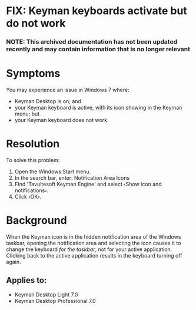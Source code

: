 # FIX: Keyman keyboards activate but do not work

### **NOTE**: This archived documentation has not been updated recently and may contain information that is no longer relevant


<h1>Symptoms</h1>

<p>You may experience an issue in Windows 7 where:</p>
<ul>
<li>Keyman Desktop is on; and</li>
<li>your Keyman keyboard is active, with its icon showing in the Keyman menu; but</li>
<li>your Keyman keyboard does not work.</li>
</ul>

<h1>Resolution</h1>

<p>To solve this problem:</p>
<ol>
<li>Open the Windows Start menu.</li>
<li>In the search bar, enter: Notification Area Icons</li>
<li>Find 'Tavultesoft Keyman Engine' and select ‹Show icon and notifications›.</li>
<li>Click ‹OK›.</li>
</ol>

<h1>Background</h1>

<p>When the Keyman icon is in the hidden notification area of the Windows taskbar, opening the notification area and selecting the icon causes it to change the keyboard <i>for the taskbar</i>, not for your active application. Clicking back to the active application results in the keyboard turning off again.</p>


## Applies to:
 * Keyman Desktop Light 7.0
 * Keyman Desktop Professional 7.0
